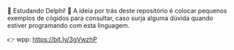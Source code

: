 🧠 Estudando Delphi! 💪
A ideia por trás deste repositório
é colocar pequenos exemplos de cógidos
para consultar, caso surja alguma dúvida
quando estiver programando com esta linguagem.

👉 wpp: https://bit.ly/3gVwzhP
